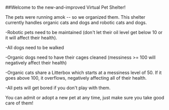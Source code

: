 ##Welcome to the new-and-improved Virtual Pet Shelter!

The pets were running amok -- so we organized them. This shelter currently handles organic cats and dogs and robotic cats and dogs.

-Robotic pets need to be maintained (don't let their oil level get below 10 or it will affect their health).

-All dogs need to be walked 

-Organic dogs need to have their cages cleaned (messiness >= 100 will negatively affect their health)

-Organic cats share a Litterbox which starts at a messiness level of 50. If it goes above 100, it overflows, negatively affecting all of their health.

-All pets will get bored if you don't play with them.

You can admit or adopt a new pet at any time, just make sure you take good care of them! 
